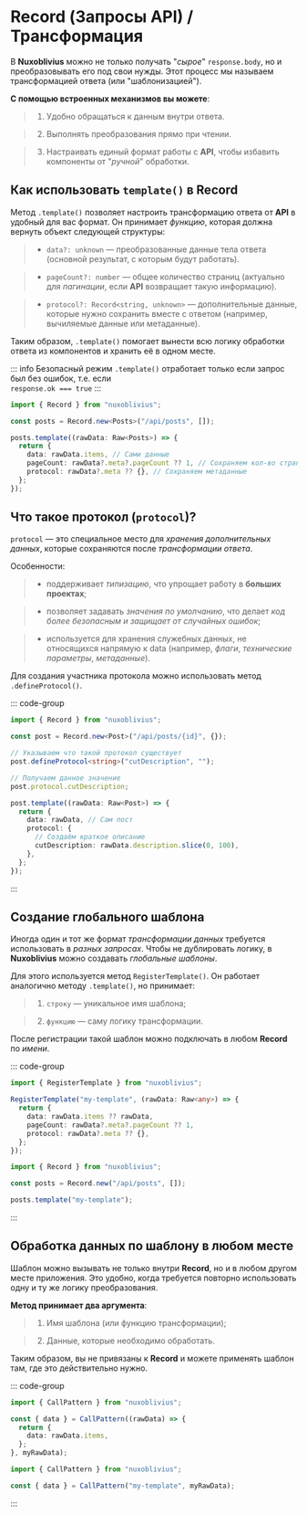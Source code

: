 # Record (Запросы API) / Трансформация

В **Nuxoblivius** можно не только получать "_сырое_" `response.body`, но и преобразовывать его под свои нужды.
Этот процесс мы называем трансформацией ответа (или "шаблонизацией").

**С помощью встроенных механизмов вы можете**:

> 1. Удобно обращаться к данным внутри ответа.

> 2. Выполнять преобразования прямо при чтении.

> 3. Настраивать единый формат работы с **API**, чтобы избавить компоненты от "_ручной_" обработки.

## Как использовать `template()` в Record

Метод `.template()` позволяет настроить трансформацию ответа от **API** в удобный для вас формат.
Он принимает _функцию_, которая должна вернуть объект следующей структуры:

> - `data?: unknown` — преобразованные данные тела ответа (основной результат, с которым будут работать).

> - `pageCount?: number` — общее количество страниц (актуально для _пагинации_, если **API** возвращает такую информацию).

> - `protocol?: Record<string, unknown>` — дополнительные данные, которые нужно сохранить вместе с ответом (например, вычиляемые данные или метаданные).

Таким образом, `.template()` помогает вынести всю логику обработки ответа из компонентов и хранить её в одном месте.

::: info Безопасный режим
`.template()` отработает только если запрос был без ошибок, т.е. если\
`response.ok === true`
:::

```ts {5-11}
import { Record } from "nuxoblivius";

const posts = Record.new<Posts>("/api/posts", []);

posts.template((rawData: Raw<Posts>) => {
  return {
    data: rawData.items, // Сами данные
    pageCount: rawData?.meta?.pageCount ?? 1, // Сохраняем кол-во страниц
    protocol: rawData?.meta ?? {}, // Сохраняем метаданные
  };
});
```

## Что такое протокол (`protocol`)?

`protocol` — это специальное место для _хранения дополнительных данных_, которые сохраняются после _трансформации ответа_.

Особенности:

> - поддерживает _типизацию_, что упрощает работу в **больших проектах**;

> - позволяет задавать _значения по умолчанию_, что делает _код более безопасным и защищает от случайных ошибок_;

> - используется для хранения служебных данных, не относящихся напрямую к data (например, _флаги_, _технические параметры_, _метаданные_).

Для создания участника протокола можно использовать метод `.defineProtocol()`.

::: code-group

```ts [Регистрация] {5-6,8-9}
import { Record } from "nuxoblivius";

const post = Record.new<Post>("/api/posts/{id}", {});

// Указываем что такой протокол существует
post.defineProtocol<string>("cutDescription", "");

// Получаем данное значение
post.protocol.cutDescription;
```

```ts [Использование] {4-7}
post.template((rawData: Raw<Post>) => {
  return {
    data: rawData, // Сам пост
    protocol: {
      // Создаём краткое описание
      cutDescription: rawData.description.slice(0, 100),
    },
  };
});
```

:::

## Создание глобального шаблона

Иногда один и тот же формат _трансформации данных_ требуется использовать в _разных запросах_. Чтобы не дублировать логику, в **Nuxoblivius** можно создавать _глобальные шаблоны_.

Для этого используется метод `RegisterTemplate()`. Он работает аналогично методу `.template()`, но принимает:

> 1. `строку` — уникальное имя шаблона;

> 2. `функцию` — саму логику трансформации.

После регистрации такой шаблон можно подключать в любом **Record** по _имени_.

::: code-group

```ts [Регистрация]
import { RegisterTemplate } from "nuxoblivius";

RegisterTemplate("my-template", (rawData: Raw<any>) => {
  return {
    data: rawData.items ?? rawData,
    pageCount: rawData?.meta?.pageCount ?? 1,
    protocol: rawData?.meta ?? {},
  };
});
```

```ts [Использование] {5}
import { Record } from "nuxoblivius";

const posts = Record.new("/api/posts", []);

posts.template("my-template");
```

:::

## Обработка данных по шаблону в любом месте

Шаблон можно вызывать не только внутри **Record**, но и в любом другом месте приложения. Это удобно, когда требуется повторно использовать одну и ту же логику преобразования.

**Метод принимает два аргумента**:

> 1. Имя шаблона (или функцию трансформации);

> 2. Данные, которые необходимо обработать.

Таким образом, вы не привязаны к **Record** и можете применять шаблон там, где это действительно нужно.

::: code-group

```ts [Функция]
import { CallPattern } from "nuxoblivius";

const { data } = CallPattern((rawData) => {
  return {
    data: rawData.items,
  };
}, myRawData);
```

```ts [По именни]
import { CallPattern } from "nuxoblivius";

const { data } = CallPattern("my-template", myRawData);
```

:::

<!-- ## Объеденение двух результатов -->
<!---->
<!-- Можно объединять (или наследовать) несколько функций обработки по шаблону. -->
<!-- Это позволяет комбинировать разные преобразования и делать код более читаемым и выразительным. -->
<!---->
<!-- Например, один шаблон может отвечать за нормализацию данных, а другой — за добавление метаинформации. Объединив их, вы получите итоговый результат в одном месте без дублирования логики. -->
<!---->
<!-- ```ts -->
<!-- import {  } -->
<!---->
<!---->
<!-- ``` -->

